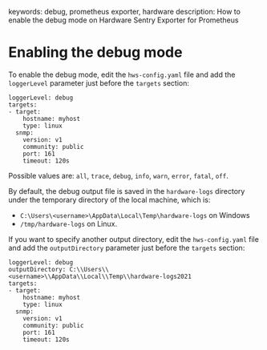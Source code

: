 keywords: debug, prometheus exporter, hardware
description: How to enable the debug mode on Hardware Sentry Exporter for Prometheus

# Enabling the debug mode

To enable the debug mode, edit the `hws-config.yaml` file and add the `loggerLevel` parameter just before the `targets` section:

```
loggerLevel: debug
targets:
- target:
    hostname: myhost
    type: linux
  snmp:
    version: v1
    community: public
    port: 161
    timeout: 120s
```

Possible values are: `all`, `trace`, `debug`, `info`, `warn`, `error`, `fatal`, `off`.

By default, the debug output file is saved in the `hardware-logs` directory under the temporary directory of the local machine, which is:

* `C:\Users\<username>\AppData\Local\Temp\hardware-logs` on Windows
* `/tmp/hardware-logs` on Linux.

If you want to specify another output directory, edit the `hws-config.yaml` file and add the `outputDirectory` parameter just before the `targets` section:

```
loggerLevel: debug
outputDirectory: C:\\Users\\<username>\\AppData\\Local\\Temp\\hardware-logs2021
targets:
- target:
    hostname: myhost
    type: linux
  snmp:
    version: v1
    community: public
    port: 161
    timeout: 120s
```

